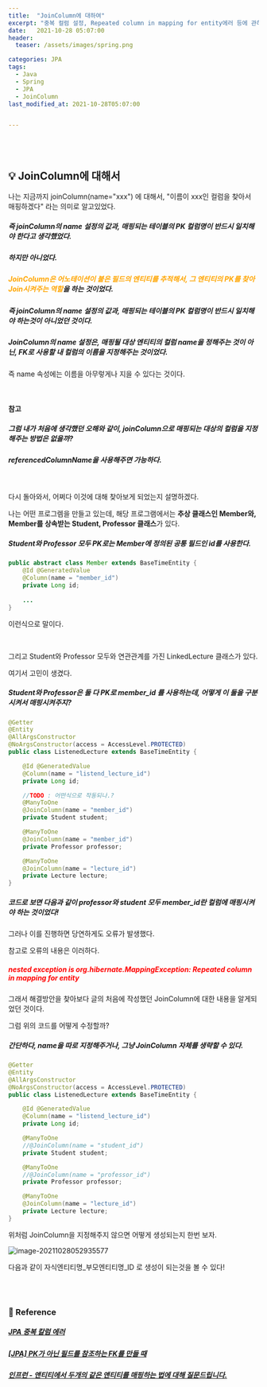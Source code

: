 ```yaml
---
title:  "JoinColumn에 대하여"
excerpt: "중복 컬럼 설정, Repeated column in mapping for entity에러 등에 관하여"
date:   2021-10-28 05:07:00
header:
  teaser: /assets/images/spring.png

categories: JPA
tags:
  - Java
  - Spring
  - JPA
  - JoinColumn
last_modified_at: 2021-10-28T05:07:00


---
```


<br/>

<br/>

## 💡 JoinColumn에 대해서

나는 지금까지 joinColumn(name="xxx") 에 대해서, "이름이 xxx인 컬럼을 찾아서 매핑하겠다" 라는 의미로 알고있었다.

##### 즉 joinColumn의 name 설정의 값과, 매핑되는 테이블의 PK 컬럼명이 반드시 일치해야 한다고 생각했었다.

##### 하지만 아니었다.

##### <span style="color:orange">JoinColumn은 어노테이션이 붙은 필드의 엔티티를 추적해서, 그 엔티티의 PK를 찾아 Join시켜주는 역할</span>을 하는 것이었다.

##### 즉 joinColumn의 name 설정의 값과, 매핑되는 테이블의 PK 컬럼명이 반드시 일치해야 하는것이 아니었던 것이다.

##### JoinColumn의 name 설정은, 매핑될 대상 엔티티의 컬럼 name을 정해주는 것이 아닌, FK로 사용할 내 컬럼의 이름을 지정해주는 것이었다.

즉 name 속성에는 이름을 아무렇게나 지을 수 있다는 것이다.

<br/>

#### 참고

##### 그럼 내가 처음에 생각했던 오해와 같이, joinColumn으로 매핑되는 대상의 컬럼을 지정해주는 방법은 없을까?

##### referencedColumnName을 사용해주면 가능하다.

<br/>

다시 돌아와서, 어쩌다 이것에 대해 찾아보게 되었는지 설명하겠다.

나는 어떤 프로그렘을 만들고 있는데, 해당 프로그램에서는 **추상 클래스인 Member와, Member를 상속받는 Student, Professor 클래스**가 있다.

##### Student와 Professor 모두 PK로는 Member에 정의된 공통 필드인 id를 사용한다.

```java
public abstract class Member extends BaseTimeEntity {
    @Id @GeneratedValue
    @Column(name = "member_id")
    private Long id;
    
    ...
}
```

이런식으로 말이다.

<br/>

그리고 Student와 Professor 모두와 연관관계를 가진 LinkedLecture 클래스가 있다.

여기서 고민이 생겼다. 

##### Student와 Professor은 둘 다 PK로 member_id 를 사용하는데, 어떻게 이 둘을 구분시켜서 매핑시켜주지?

```java
@Getter
@Entity
@AllArgsConstructor
@NoArgsConstructor(access = AccessLevel.PROTECTED)
public class ListenedLecture extends BaseTimeEntity {

    @Id @GeneratedValue
    @Column(name = "listend_lecture_id")
    private Long id;

    //TODO : 어떤식으로 작동되나.?
    @ManyToOne
    @JoinColumn(name = "member_id")
    private Student student;

    @ManyToOne
    @JoinColumn(name = "member_id")
    private Professor professor;

    @ManyToOne
    @JoinColumn(name = "lecture_id")
    private Lecture lecture;
}
```

##### 코드로 보면 다음과 같이 professor와 student 모두 member_id란 컬럼에 매핑시켜야 하는 것이었다!

그러나 이를 진행하면 당연하게도 오류가 발생했다.

참고로 오류의 내용은 이러하다.

##### <span style="color:red">nested exception is org.hibernate.MappingException: Repeated column in mapping for entity</span>

그래서 해결방안을 찾아보다 글의 처음에 작성했던 JoinColumn에 대한 내용을 알게되었던 것이다.

그럼 위의 코드를 어떻게 수정할까? 

##### 간단하다, name을 따로 지정해주거나, 그냥 JoinColumn 자체를 생략할 수 있다.

```java
@Getter
@Entity
@AllArgsConstructor
@NoArgsConstructor(access = AccessLevel.PROTECTED)
public class ListenedLecture extends BaseTimeEntity {

    @Id @GeneratedValue
    @Column(name = "listend_lecture_id")
    private Long id;

    @ManyToOne
    //@JoinColumn(name = "student_id")
    private Student student;

    @ManyToOne
    //@JoinColumn(name = "professor_id")
    private Professor professor;

    @ManyToOne
    @JoinColumn(name = "lecture_id")
    private Lecture lecture;
}
```

위처럼 JoinColumn을 지정해주지 않으면 어떻게 생성되는지 한번 보자.

![image-20211028052935577](https://raw.githubusercontent.com/ShinDongHun1/image_repo/main/img/image-20211028052935577.png)

다음과 같이 자식엔티티명_부모엔티티명\_ID 로 생성이 되는것을 볼 수 있다!

<br/>

<br/>

### 📔 Reference

##### [JPA 중복 칼럼 에러](https://cantcoding.tistory.com/52)

##### [[JPA] PK가 아닌 필드를 참조하는 FK를 만들 때](https://velog.io/@kir3i/JPA-PK%EA%B0%80-%EC%95%84%EB%8B%8C-%ED%95%84%EB%93%9C%EB%A5%BC-%EC%B0%B8%EC%A1%B0%ED%95%98%EB%8A%94-FK%EB%A5%BC-%EB%A7%8C%EB%93%A4-%EB%95%8C)

##### [인프런 - 앤티티에서 두개의 같은 앤티티를 매핑하는 법에 대해 질문드립니다.](https://www.inflearn.com/questions/62998)

<br/>

<br/>